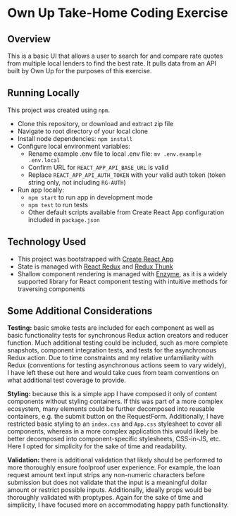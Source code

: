 # Own Up Take-Home Coding Exercise

## Overview

This is a basic UI that allows a user to search for and compare rate quotes from multiple local lenders to find the best rate. It pulls data from an API built by Own Up for the purposes of this exercise.

## Running Locally

This project was created using `npm`.

* Clone this repository, or download and extract zip file
* Navigate to root directory of your local clone
* Install node dependencies: `npm install`
* Configure local environment variables:
    * Rename example .env file to local .env file: `mv .env.example .env.local`
    * Confirm URL for `REACT_APP_API_BASE_URL` is valid
    * Replace `REACT_APP_API_AUTH_TOKEN` with your valid auth token (token string only, not including `RG-AUTH`)
* Run app locally:
    * `npm start` to run app in development mode
    * `npm test` to run tests
    * Other default scripts available from Create React App configuration included in `package.json`

## Technology Used

* This project was bootstrapped with [Create React App](https://github.com/facebook/create-react-app)
* State is managed with [React Redux](https://react-redux.js.org/) and [Redux Thunk](https://github.com/reduxjs/redux-thunk)
* Shallow component rendering is managed with [Enzyme](https://airbnb.io/enzyme/), as it is a widely supported library for React component testing with intuitive methods for traversing components


## Some Additional Considerations

**Testing:** basic smoke tests are included for each component as well as basic functionality tests for synchronous Redux action creators and reducer function. Much additional testing could be included, such as more complete snapshots, component integration tests, and tests for the asynchronous Redux action. Due to time constraints and my relative unfamiliarity with Redux (conventions for testing asynchronous actions seem to vary widely), I have left these out here and would take cues from team conventions on what additional test coverage to provide.

**Styling:** because this is a simple app I have composed it only of content components without styling containers. If this was part of a more complex ecosystem, many elements could be further decomposed into reusable containers, e.g. the submit button on the RequestForm. Additionally, I have restricted basic styling to an `index.css` and `App.css` stylesheet to cover all components, whereas in a more complex application this would likely be better decomposed into component-specific stylesheets, CSS-in-JS, etc. Here I opted for simplicity for the sake of time and readability.

**Validation:** there is additional validation that likely should be performed to more thoroughly ensure foolproof user experience. For example, the loan request amount text input strips any non-numeric characters before submission but does not validate that the input is a meaningful dollar amount or restrict possible inputs. Additionally, ideally props would be thoroughly validated with proptypes. Again for the sake of time and simplicity, I have focused more on accommodating happy path functionality.